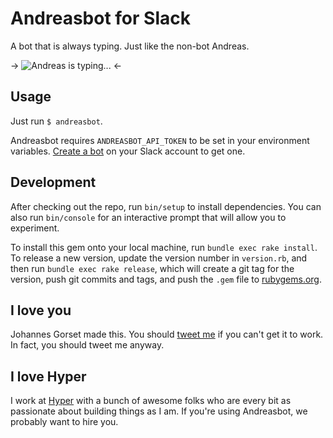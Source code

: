 # Andreasbot for Slack

A bot that is always typing. Just like the non-bot Andreas.

-> ![Andreas is typing...](http://i.imgur.com/U1SH06d.gif]) <-

## Usage

Just run `$ andreasbot`.

Andreasbot requires `ANDREASBOT_API_TOKEN` to be set in your environment
variables. [Create a bot](https://my.slack.com/services/new/bot) on your
Slack account to get one.

## Development

After checking out the repo, run `bin/setup` to install dependencies. You can
also run `bin/console` for an interactive prompt that will allow you to experiment.

To install this gem onto your local machine, run `bundle exec rake install`. To
release a new version, update the version number in `version.rb`, and then run
`bundle exec rake release`, which will create a git tag for the version, push git
commits and tags, and push the `.gem` file to [rubygems.org](https://rubygems.org).

## I love you

Johannes Gorset made this. You should [tweet me](http://twitter.com/jgorset) if you
can't get it to work. In fact, you should tweet me anyway.

## I love Hyper

I work at [Hyper](https://github.com/hyperoslo) with a bunch of awesome folks
who are every bit as passionate about building things as I am. If you're using
Andreasbot, we probably want to hire you.
